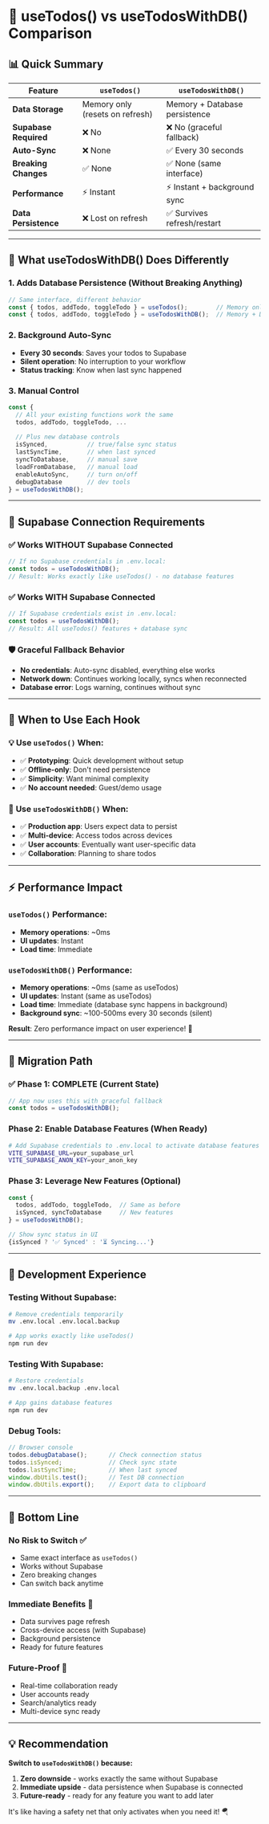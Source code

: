 # 🔄 useTodos() vs useTodosWithDB() Comparison

## 📊 **Quick Summary**

| Feature | `useTodos()` | `useTodosWithDB()` |
|---------|-------------|-------------------|
| **Data Storage** | Memory only (resets on refresh) | Memory + Database persistence |
| **Supabase Required** | ❌ No | ❌ No (graceful fallback) |
| **Auto-Sync** | ❌ None | ✅ Every 30 seconds |
| **Breaking Changes** | ✅ None | ✅ None (same interface) |
| **Performance** | ⚡ Instant | ⚡ Instant + background sync |
| **Data Persistence** | ❌ Lost on refresh | ✅ Survives refresh/restart |

---

## 🎯 **What useTodosWithDB() Does Differently**

### 1. **Adds Database Persistence** (Without Breaking Anything)
```typescript
// Same interface, different behavior
const { todos, addTodo, toggleTodo } = useTodos();        // Memory only
const { todos, addTodo, toggleTodo } = useTodosWithDB();  // Memory + DB
```

### 2. **Background Auto-Sync**
- **Every 30 seconds**: Saves your todos to Supabase
- **Silent operation**: No interruption to your workflow
- **Status tracking**: Know when last sync happened

### 3. **Manual Control**
```typescript
const {
  // All your existing functions work the same
  todos, addTodo, toggleTodo, ...
  
  // Plus new database controls
  isSynced,           // true/false sync status
  lastSyncTime,       // when last synced
  syncToDatabase,     // manual save
  loadFromDatabase,   // manual load
  enableAutoSync,     // turn on/off
  debugDatabase       // dev tools
} = useTodosWithDB();
```

---

## 🔌 **Supabase Connection Requirements**

### ✅ **Works WITHOUT Supabase Connected**
```typescript
// If no Supabase credentials in .env.local:
const todos = useTodosWithDB();
// Result: Works exactly like useTodos() - no database features
```

### ✅ **Works WITH Supabase Connected**
```typescript
// If Supabase credentials exist in .env.local:
const todos = useTodosWithDB();
// Result: All useTodos() features + database sync
```

### 🛡️ **Graceful Fallback Behavior**
- **No credentials**: Auto-sync disabled, everything else works
- **Network down**: Continues working locally, syncs when reconnected
- **Database error**: Logs warning, continues without sync

---

## 🤔 **When to Use Each Hook**

### 💡 **Use `useTodos()` When:**
- ✅ **Prototyping**: Quick development without setup
- ✅ **Offline-only**: Don't need persistence
- ✅ **Simplicity**: Want minimal complexity
- ✅ **No account needed**: Guest/demo usage

### 🚀 **Use `useTodosWithDB()` When:**
- ✅ **Production app**: Users expect data to persist
- ✅ **Multi-device**: Access todos across devices
- ✅ **User accounts**: Eventually want user-specific data
- ✅ **Collaboration**: Planning to share todos

---

## ⚡ **Performance Impact**

### `useTodos()` Performance:
- **Memory operations**: ~0ms
- **UI updates**: Instant
- **Load time**: Immediate

### `useTodosWithDB()` Performance:
- **Memory operations**: ~0ms (same as useTodos)
- **UI updates**: Instant (same as useTodos)
- **Load time**: Immediate (database sync happens in background)
- **Background sync**: ~100-500ms every 30 seconds (silent)

**Result**: Zero performance impact on user experience! 🎉

---

## 🔄 **Migration Path**

### **✅ Phase 1: COMPLETE** (Current State)
```typescript
// App now uses this with graceful fallback
const todos = useTodosWithDB();
```

### **Phase 2: Enable Database Features** (When Ready)
```bash
# Add Supabase credentials to .env.local to activate database features
VITE_SUPABASE_URL=your_supabase_url
VITE_SUPABASE_ANON_KEY=your_anon_key
```

### **Phase 3: Leverage New Features** (Optional)
```typescript
const { 
  todos, addTodo, toggleTodo,  // Same as before
  isSynced, syncToDatabase     // New features
} = useTodosWithDB();

// Show sync status in UI
{isSynced ? '✅ Synced' : '⏳ Syncing...'}
```

---

## 🧪 **Development Experience**

### Testing Without Supabase:
```bash
# Remove credentials temporarily
mv .env.local .env.local.backup

# App works exactly like useTodos()
npm run dev
```

### Testing With Supabase:
```bash
# Restore credentials
mv .env.local.backup .env.local

# App gains database features
npm run dev
```

### Debug Tools:
```javascript
// Browser console
todos.debugDatabase();      // Check connection status
todos.isSynced;             // Check sync state
todos.lastSyncTime;         // When last synced
window.dbUtils.test();      // Test DB connection
window.dbUtils.export();    // Export data to clipboard
```

---

## 🎯 **Bottom Line**

### **No Risk to Switch** ✅
- Same exact interface as `useTodos()`
- Works without Supabase
- Zero breaking changes
- Can switch back anytime

### **Immediate Benefits** 🚀
- Data survives page refresh
- Cross-device access (with Supabase)
- Background persistence
- Ready for future features

### **Future-Proof** 🔮
- Real-time collaboration ready
- User accounts ready
- Search/analytics ready
- Multi-device sync ready

---

## 💡 **Recommendation**

**Switch to `useTodosWithDB()` because:**
1. **Zero downside** - works exactly the same without Supabase
2. **Immediate upside** - data persistence when Supabase is connected
3. **Future-ready** - ready for any feature you want to add later

It's like having a safety net that only activates when you need it! 🪂 